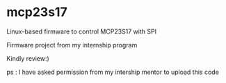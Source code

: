 # mcp23s17
Linux-based firmware to control MCP23S17 with SPI 

Firmware project from my internship program

Kindly review:)

ps : I have asked permission from my intership mentor to upload this code
